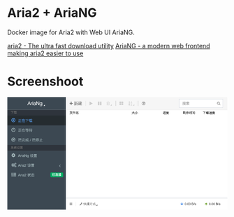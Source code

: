 # Aria2 + AriaNG
Docker image for Aria2 with Web UI AriaNG.

[aria2 - The ultra fast download utility](https://github.com/aria2/aria2)
[AriaNG - a modern web frontend making aria2 easier to use](https://github.com/mayswind/AriaNg)

# Screenshoot
![screenshott](./screenshoot.png)
